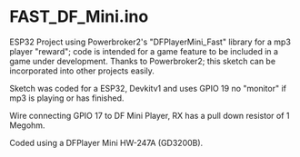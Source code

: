 # FAST_DF_Mini.ino

ESP32 Project using Powerbroker2's "DFPlayerMini_Fast" library for a mp3 player "reward"; code is intended for a game feature to be included in a game under development.
Thanks to Powerbroker2; this sketch can be incorporated into other projects easily.

Sketch was coded for a ESP32, Devkitv1 and uses GPIO 19 no "monitor" if mp3 is playing or has finished.

Wire connecting GPIO 17 to DF Mini Player, RX has a pull down resistor of 1 Megohm.

Coded using a DFPlayer Mini HW-247A (GD3200B).


